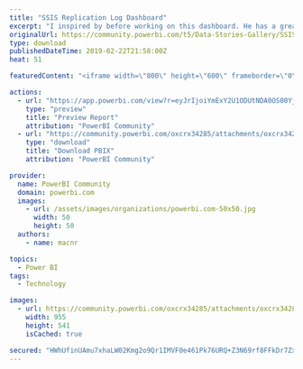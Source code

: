 ```yaml
---
title: "SSIS Replication Log Dashboard"
excerpt: "I inspired by before working on this dashboard. He has a great Dashboard of SSIS catalog here . There couldn't be alternative work of him then i"
originalUrl: https://community.powerbi.com/t5/Data-Stories-Gallery/SSIS-Replication-Log-Dashboard/m-p/630142
type: download
publishedDateTime: 2019-02-22T21:58:00Z
heat: 51

featuredContent: "<iframe width=\"800\" height=\"600\" frameborder=\"0\" src=\"https://app.powerbi.com/view?r=eyJrIjoiYmExY2U1ODUtNDA0OS00YjFmLWE3NzktYWRjMTZiZGQyZWFhIiwidCI6ImViZGJlZmExLWU0NmMtNDkzYi05NzNlLWVjZjgxNTgwNmEwYiIsImMiOjl9\"></iframe>"

actions:
  - url: "https://app.powerbi.com/view?r=eyJrIjoiYmExY2U1ODUtNDA0OS00YjFmLWE3NzktYWRjMTZiZGQyZWFhIiwidCI6ImViZGJlZmExLWU0NmMtNDkzYi05NzNlLWVjZjgxNTgwNmEwYiIsImMiOjl9"
    type: "preview"
    title: "Preview Report"
    attribution: "PowerBI Community"
  - url: "https://community.powerbi.com/oxcrx34285/attachments/oxcrx34285/DataStoriesGallery/2516/2/ReplicationLogDashboard.pbix"
    type: "download"
    title: "Download PBIX"
    attribution: "PowerBI Community"

provider:
  name: PowerBI Community
  domain: powerbi.com
  images:
    - url: /assets/images/organizations/powerbi.com-50x50.jpg
      width: 50
      height: 50
  authors:
    - name: macnr

topics:
  - Power BI
tags:
  - Technology

images:
  - url: https://community.powerbi.com/oxcrx34285/attachments/oxcrx34285/DataStoriesGallery/2516/1/dashboard_view.PNG
    width: 955
    height: 541
    isCached: true

secured: "HWhUfinUAmu7xhaLW02Kmg2o9Qr1IMVF0e461Pk76URQ+Z3N69rf8FFkDr7ZxWIK9z6TwEi6QmMrlEsbHeLl79+cZWM2MfLCx6qUh+IvzmrVolj4kvnlNIW5xPma14H4qTv6lVfzIZ6M8AXRsJsWJIgEOUinXaN3uaFk5SJiQsXlUVdJq0SIDnKR4zIUP0aTMOcZ5iOLb0GsYXwAmYPWjjOiFDXdS3f/0/tIXEpP4uDSxwqdFZnsRUOXnxV3GnAiIccn2MKklr5C73C6aZ9clCnQty3OJ5y86/QbZwmU8O8iL9z4lGgsb1WT252ePJGdnP6R8z1ePKXHKFTtxx91AUh6qVj++S4/D+t0aq6UQlgYWBAL9b8XjgzS34HRqgchFqq/YDgajPE2i81yV8h04g==;Pj+Xv+/PsIACoeasfTYP2g=="
---
```


